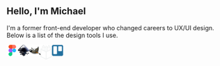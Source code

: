 ## Hello, I'm Michael
I'm a former front-end developer who changed careers to UX/UI design.
Below is a list of the design tools I use.

<a href="https://www.figma.com" target="_blank"><img align="left" alt="Figma" width="26px" src="https://github.com/starcorelabs/starcorelabs/blob/master/figma.svg" /></a>
<a href="https://inkscape.org" target="_blank"><img align="left" alt="Inkscape" width="26px" src="https://github.com/starcorelabs/starcorelabs/blob/master/inkscape.svg" /></a>
<a href="https://www.gimp.org" target="_blank"><img align="left" alt="Gimp" width="26px" src="https://github.com/starcorelabs/starcorelabs/blob/master/gimp.svg" /></a>
<a href="https://penpot.app" target="_blank"><img align="left" alt="PenPot" width="26px" src="https://github.com/starcorelabs/starcorelabs/blob/master/penpot-light.png" /></a>
<a href="https://trello.com" target="_blank"><img align="left" alt="Trello" width="26px" src="https://github.com/starcorelabs/starcorelabs/blob/master/trello.svg" /></a>



